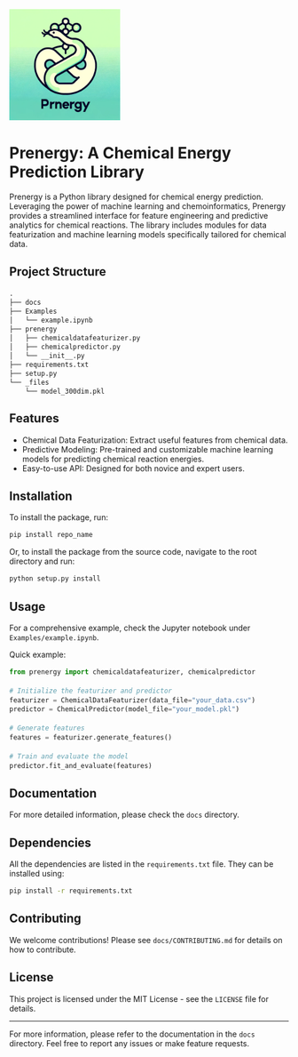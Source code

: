 <img src="_files/ref_image.png" width="200" height=200>

# Prenergy: A Chemical Energy Prediction Library

Prenergy is a Python library designed for chemical energy prediction. Leveraging the power of machine learning and chemoinformatics, Prenergy provides a streamlined interface for feature engineering and predictive analytics for chemical reactions. The library includes modules for data featurization and machine learning models specifically tailored for chemical data.

## Project Structure

```plaintext
.
├── docs
├── Examples
│   └── example.ipynb
├── prenergy
│   ├── chemicaldatafeaturizer.py
│   ├── chemicalpredictor.py
│   └── __init__.py
├── requirements.txt
├── setup.py
└── _files
    └── model_300dim.pkl
```

## Features

- Chemical Data Featurization: Extract useful features from chemical data.
- Predictive Modeling: Pre-trained and customizable machine learning models for predicting chemical reaction energies.
- Easy-to-use API: Designed for both novice and expert users.

## Installation

To install the package, run:

```bash
pip install repo_name
```

Or, to install the package from the source code, navigate to the root directory and run:

```bash
python setup.py install
```

## Usage

For a comprehensive example, check the Jupyter notebook under `Examples/example.ipynb`.

Quick example:

```python
from prenergy import chemicaldatafeaturizer, chemicalpredictor

# Initialize the featurizer and predictor
featurizer = ChemicalDataFeaturizer(data_file="your_data.csv")
predictor = ChemicalPredictor(model_file="your_model.pkl")

# Generate features
features = featurizer.generate_features()

# Train and evaluate the model
predictor.fit_and_evaluate(features)
```

## Documentation

For more detailed information, please check the `docs` directory.

## Dependencies

All the dependencies are listed in the `requirements.txt` file. They can be installed using:

```bash
pip install -r requirements.txt
```

## Contributing

We welcome contributions! Please see `docs/CONTRIBUTING.md` for details on how to contribute.

## License

This project is licensed under the MIT License - see the `LICENSE` file for details.

---

For more information, please refer to the documentation in the `docs` directory. Feel free to report any issues or make feature requests.